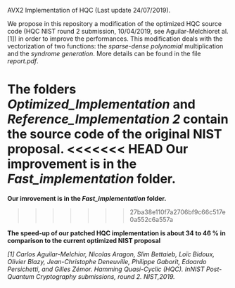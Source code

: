 AVX2 Implementation of HQC (Last update 24/07/2019).

We propose in this repository a modification of the optimized HQC source code (HQC NIST round 2 submission, 10/04/2019, see Aguilar-Melchioret al.[1]) in order to improve the performances.  This modification deals with the vectorization of two functions:  the *sparse-dense polynomial*  multiplication and  the  *syndrome generation*. More details can be found in the file *report.pdf*. 

The folders *Optimized_Implementation* and *Reference_Implementation 2* contain the source code of the original NIST proposal.
<<<<<<< HEAD
**Our improvement is in the *Fast_implementation* folder.**
=======
**Our imrovement is in the *Fast_implementation* folder.**
>>>>>>> 27ba38e110f7a2706bf9c66c517e0a552c6a557a

**The speed-up of our patched HQC implementation is about 34 to 46 % in comparison to the current optimized NIST proposal**

*[1]  Carlos Aguilar-Melchior, Nicolas Aragon, Slim Bettaieb, Loïc Bidoux, Olivier Blazy, Jean-Christophe Deneuville,  Philippe Gaborit,  Edoardo Persichetti,  and Gilles Zémor.   Hamming Quasi-Cyclic (HQC).  InNIST Post-Quantum Cryptography submissions, round 2. NIST,2019.*
